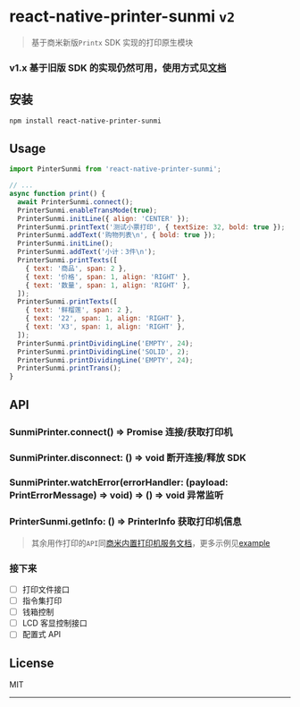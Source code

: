 # react-native-printer-sunmi `v2`

> 基于商米新版`Printx` SDK 实现的打印原生模块

### v1.x 基于旧版 SDK 的实现仍然可用，使用方式见[文档](./README.old.md)

## 安装

```sh
npm install react-native-printer-sunmi
```

## Usage

```js
import PinterSunmi from 'react-native-printer-sunmi';

// ...
async function print() {
  await PrinterSunmi.connect();
  PrinterSunmi.enableTransMode(true);
  PrinterSunmi.initLine({ align: 'CENTER' });
  PrinterSunmi.printText('测试小票打印', { textSize: 32, bold: true });
  PrinterSunmi.addText('购物列表\n', { bold: true });
  PrinterSunmi.initLine();
  PrinterSunmi.addText('小计：3件\n');
  PrinterSunmi.printTexts([
    { text: '商品', span: 2 },
    { text: '价格', span: 1, align: 'RIGHT' },
    { text: '数量', span: 1, align: 'RIGHT' },
  ]);
  PrinterSunmi.printTexts([
    { text: '鲜榴莲', span: 2 },
    { text: '22', span: 1, align: 'RIGHT' },
    { text: 'X3', span: 1, align: 'RIGHT' },
  ]);
  PrinterSunmi.printDividingLine('EMPTY', 24);
  PrinterSunmi.printDividingLine('SOLID', 2);
  PrinterSunmi.printDividingLine('EMPTY', 24);
  PrinterSunmi.printTrans();
}
```

## API

### SunmiPrinter.connect() => Promise<boolean> 连接/获取打印机

### SunmiPrinter.disconnect: () => void 断开连接/释放 SDK

### SunmiPrinter.watchError(errorHandler: (payload: PrintErrorMessage) => void) => () => void 异常监听

### PrinterSunmi.getInfo: () => PrinterInfo 获取打印机信息

> 其余用作打印的`API`同[商米内置打印机服务文档](https://developer.sunmi.com/docs/zh-CN/xeghjk491/maceghjk502)，更多示例见[example](./example/src/App.tsx)

### 接下来

- [ ] 打印文件接口
- [ ] 指令集打印
- [ ] 钱箱控制
- [ ] LCD 客显控制接口
- [ ] 配置式 API

## License

MIT

---
